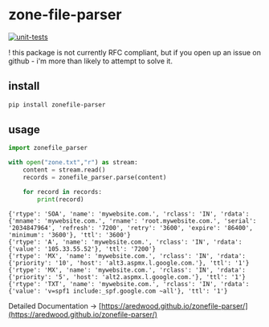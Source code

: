 # zone-file-parser

[![unit-tests](https://github.com/aredwood/zonefile-parser/actions/workflows/unit-test.yml/badge.svg)](https://github.com/aredwood/zonefile-parser/actions/workflows/unit-test.yml)

! this package is not currently RFC compliant, but if you open up an issue on github - i'm more than likely to attempt to solve it.

## install
```bash
pip install zonefile-parser
```

## usage
```python
import zonefile_parser

with open("zone.txt","r") as stream:
    content = stream.read()
    records = zonefile_parser.parse(content)

    for record in records:
        print(record)
```
```
{'rtype': 'SOA', 'name': 'mywebsite.com.', 'rclass': 'IN', 'rdata': {'mname': 'mywebsite.com.', 'rname': 'root.mywebsite.com.', 'serial': '2034847964', 'refresh': '7200', 'retry': '3600', 'expire': '86400', 'minimum': '3600'}, 'ttl': '3600'}
{'rtype': 'A', 'name': 'mywebsite.com.', 'rclass': 'IN', 'rdata': {'value': '105.33.55.52'}, 'ttl': '7200'}
{'rtype': 'MX', 'name': 'mywebsite.com.', 'rclass': 'IN', 'rdata': {'priority': '10', 'host': 'alt3.aspmx.l.google.com.'}, 'ttl': '1'}
{'rtype': 'MX', 'name': 'mywebsite.com.', 'rclass': 'IN', 'rdata': {'priority': '5', 'host': 'alt2.aspmx.l.google.com.'}, 'ttl': '1'}
{'rtype': 'TXT', 'name': 'mywebsite.com.', 'rclass': 'IN', 'rdata': {'value': 'v=spf1 include:_spf.google.com ~all'}, 'ttl': '1'}
```


Detailed Documentation -> [https://aredwood.github.io/zonefile-parser/](https://aredwood.github.io/zonefile-parser/)
